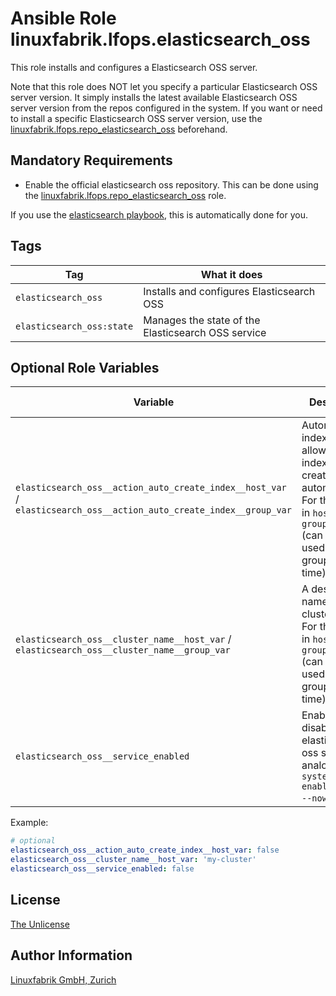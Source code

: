 # Ansible Role linuxfabrik.lfops.elasticsearch_oss

This role installs and configures a Elasticsearch OSS server.

Note that this role does NOT let you specify a particular Elasticsearch OSS server version. It simply installs the latest available Elasticsearch OSS server version from the repos configured in the system. If you want or need to install a specific Elasticsearch OSS server version, use the [linuxfabrik.lfops.repo_elasticsearch_oss](https://github.com/Linuxfabrik/lfops/tree/main/roles/repo_elasticsearch_oss) beforehand.


## Mandatory Requirements

* Enable the official elasticsearch oss repository. This can be done using the [linuxfabrik.lfops.repo_elasticsearch_oss](https://github.com/Linuxfabrik/lfops/tree/main/roles/repo_elasticsearch_oss) role.

If you use the [elasticsearch playbook](https://github.com/Linuxfabrik/lfops/blob/main/playbooks/elasticsearch.yml), this is automatically done for you.


## Tags

| Tag             | What it does                            |
| ---             | ------------                            |
| `elasticsearch_oss`       | Installs and configures Elasticsearch OSS         |
| `elasticsearch_oss:state` | Manages the state of the Elasticsearch OSS service |


## Optional Role Variables

| Variable | Description | Default Value |
| -------- | ----------- | ------------- |
| `elasticsearch_oss__action_auto_create_index__host_var` / <br> `elasticsearch_oss__action_auto_create_index__group_var` | Automatic index creation allows any index to be created automatically. <br>For the usage in `host_vars` / `group_vars` (can only be used in one group at a time). | `true` |
| `elasticsearch_oss__cluster_name__host_var` / <br> `elasticsearch_oss__cluster_name__group_var` | A descriptive name for your cluster. <br>For the usage in `host_vars` / `group_vars` (can only be used in one group at a time). | `'my-application'` |
| `elasticsearch_oss__service_enabled` | Enables or disables the elasticsearch oss service, analogous to `systemctl enable/disable --now`. | `true` |


Example:
```yaml
# optional
elasticsearch_oss__action_auto_create_index__host_var: false
elasticsearch_oss__cluster_name__host_var: 'my-cluster'
elasticsearch_oss__service_enabled: false
```


## License

[The Unlicense](https://unlicense.org/)


## Author Information

[Linuxfabrik GmbH, Zurich](https://www.linuxfabrik.ch)
